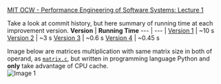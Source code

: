 [MIT OCW - Performance Engineering of Software Systems: Lecture 1](https://ocw.mit.edu/courses/electrical-engineering-and-computer-science/6-172-performance-engineering-of-software-systems-fall-2018/lecture-videos/lecture-1-intro-and-matrix-multiplication/)

Take a look at commit history, but here summary of running time at each improvement version.
**Version** | **Running Time**
--- | --- | 
[Version 1](https://github.com/afifabroory/MatrixMultiplication-Performance-Engineering/blob/358f076cf1aa5849849b98ecb91a6a52dc3e0b51/matrix.c) | ~10 s 
[Version 2](https://github.com/afifabroory/MatrixMultiplication-Performance-Engineering/blob/af5d8949b48510efc85f8ab8af597cddc2d5102e/matrix.c) | ~3 s 
[Version 3](https://github.com/afifabroory/MatrixMultiplication-Performance-Engineering/blob/c4a3f71000574e819e51cf7f5d5e54222b152118/matrix.c) | ~0.6 s
[Version 4](https://github.com/afifabroory/MatrixMultiplication-Performance-Engineering/blob/main/matrix.c) | ~0.45 s

Image below are matrices multiplication with same matrix size in both of operand, as [`matrix.c`](https://github.com/afifabroory/MatrixMultiplication-Performance-Engineering/blob/2e3d2b5603f713850bc3d4910b87a871a6a72701/matrix.c#L6), but written in programming language Python and **only** take advantage of CPU cache. \
![Image 1](https://user-images.githubusercontent.com/62495819/126493086-2c3c435a-1541-41e5-9d37-41eebc9294ab.png)

